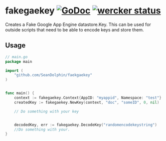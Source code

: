 fakegaekey [![GoDoc](https://godoc.org/github.com/SeanDolphin/fakegaekey?status.svg)](https://godoc.org/github.com/SeanDolphin/fakegaekey) [![wercker status](https://app.wercker.com/status/e4b5c15da5315d343d1a2ebfa37ca175/s "wercker status")](https://app.wercker.com/project/bykey/e4b5c15da5315d343d1a2ebfa37ca175)
==========

Creates a Fake Google App Engine datastore.Key.  This can be used for outside scripts that need to be able to encode keys and store them.


## Usage

~~~ go
// main.go
package main

import (
	"github.com/SeanDolphin/faekgaekey"
)


func main() {
  	context := fakegaekey.Context{AppID: "myappid", Namespace: "test"}
  	createdKey := fakegaekey.NewKey(context, "doc", "someID", 0, nil)

  	// Do something with your key


  	decodedKey, err := fakegaekey.DecodeKey("randomencodekeystring")
  	//Do something with your.
}

~~~